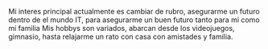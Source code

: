 Mi interes principal actualmente es cambiar de rubro, asegurarme un futuro dentro de el mundo IT, para asegurarme un buen futuro tanto para mi como mi familia
Mis hobbys son variados, abarcan desde los videojuegos, gimnasio, hasta relajarme un rato con casa con amistades y familia.
